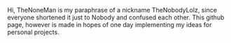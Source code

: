 Hi, TheNoneMan is my paraphrase of a nickname TheNobodyLolz, since everyone shortened it just to Nobody and confused each other.
This github page, however is made in hopes of one day implementing my ideas for personal projects.

